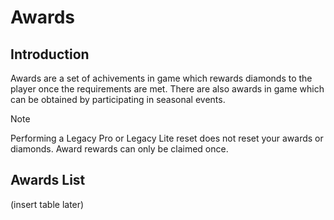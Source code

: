# Awards


## Introduction

Awards are a set of achivements in game which rewards diamonds to the player once the requirements are met. There are also awards in game which can be obtained by participating in seasonal events.

> [!NOTE]
> Performing a Legacy Pro or Legacy Lite reset does not reset your awards or diamonds. Award rewards can only be claimed once.


## Awards List
(insert table later)

##






